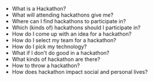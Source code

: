 - What is a Hackathon?
- What will attending hackathons give me?
- Where can I find hackathons to participate in?
- Which (kinds of) hackathons should I participate in?
- How do I come up with an idea for a hackathon?
- How do I select my team for a hackathon?
- How do I pick my technology?
- What if I don't do good in a hackathon?
- What kinds of hackathon are there?
- How to throw a hackathon?
- How does hackathon impact social and personal lives?
